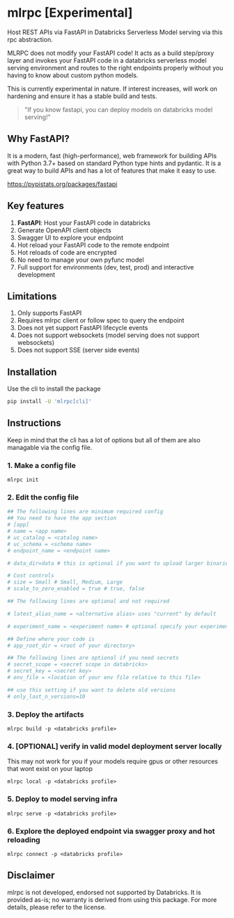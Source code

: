 # mlrpc [Experimental]

Host REST APIs via FastAPI in Databricks Serverless Model serving via this rpc abstraction.

MLRPC does not modify your FastAPI code! It acts as a build step/proxy layer
and invokes your FastAPI code in a databricks serverless model serving environment and routes to the right endpoints 
properly without you having to know about custom python models. 

This is currently experimental in nature. If interest increases, will work on hardening and ensure it has a stable build
and tests.

> "If you know fastapi, you can deploy models on databricks model serving!"

## Why FastAPI?

It is a modern, fast (high-performance), web framework for building APIs with Python 3.7+ based on standard Python type hints and pydantic.
It is a great way to build APIs and has a lot of features that make it easy to use.

https://pypistats.org/packages/fastapi

## Key features

1. **FastAPI**: Host your FastAPI code in databricks
2. Generate OpenAPI client objects
3. Swagger UI to explore your endpoint
4. Hot reload your FastAPI code to the remote endpoint
5. Hot reloads of code are encrypted
6. No need to manage your own pyfunc model
7. Full support for environments (dev, test, prod) and interactive development

## Limitations

1. Only supports FastAPI
2. Requires mlrpc client or follow spec to query the endpoint
3. Does not yet support FastAPI lifecycle events
4. Does not support websockets (model serving does not support websockets)
5. Does not support SSE (server side events)

## Installation

Use the cli to install the package

```bash
pip install -U 'mlrpc[cli]'
```

## Instructions

Keep in mind that the cli has a lot of options but all of them are also managable via the config file.

### 1. Make a config file

```
mlrpc init
```

### 2. Edit the config file

```toml
## The following lines are minimum required config
## You need to have the app section
# [app]
# name = <app name>
# uc_catalog = <catalog name>
# uc_schema = <schema name>
# endpoint_name = <endpoint name>

# data_dir=data # this is optional if you want to upload larger binaries like chroma, sqlite, faiss, lancedb, etc

# Cost controls
# size = Small # Small, Medium, Large
# scale_to_zero_enabled = true # true, false

## The following lines are optional and not required

# latest_alias_name = <alternative alias> uses "current" by default

# experiment_name = <experiment name> # optional specify your experiment name

## Define where your code is
# app_root_dir = <root of your directory>

## The following lines are optional if you need secrets
# secret_scope = <secret scope in databricks>
# secret_key = <secret key>
# env_file = <location of your env file relative to this file>

## use this setting if you want to delete old versions
# only_last_n_versions=10
```

### 3. Deploy the artifacts

```
mlrpc build -p <databricks profile>
```

### 4. [OPTIONAL] verify in valid model deployment server locally

This may not work for you if your models require gpus or other resources that wont exist on your laptop

```
mlrpc local -p <databricks profile>
```

### 5. Deploy to model serving infra

```
mlrpc serve -p <databricks profile>
```

### 6. Explore the deployed endpoint via swagger proxy and hot reloading

```
mlrpc connect -p <databricks profile>
```

## Disclaimer
mlrpc is not developed, endorsed not supported by Databricks. It is provided as-is; no warranty is derived from using this package. 
For more details, please refer to the license.


